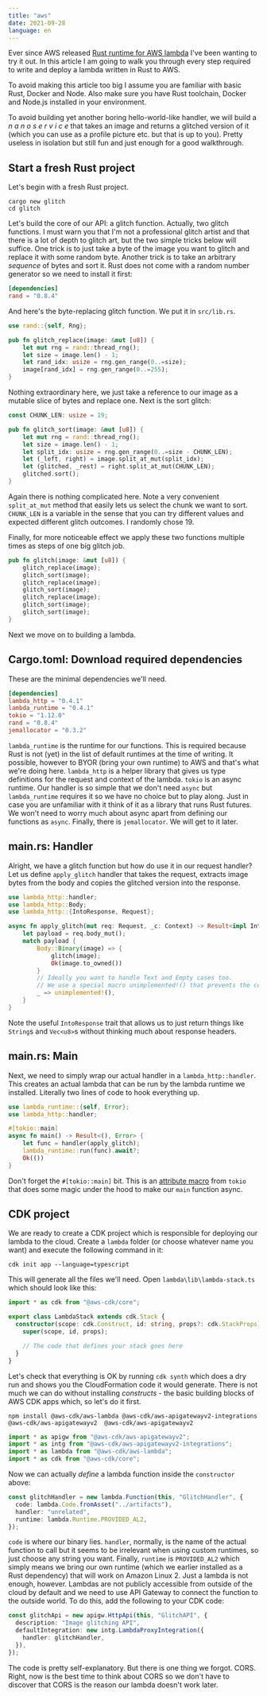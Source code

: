 ```yaml
---
title: "aws"
date: 2021-09-28
language: en
---
```


Ever since AWS released [Rust runtime for AWS lambda](https://aws.amazon.com/blogs/opensource/rust-runtime-for-aws-lambda/) I've been wanting to try it out. In this article I am going to walk you through every step required to write and deploy a lambda written in Rust to AWS. 

To avoid making this article too big I assume you are familiar with basic Rust, Docker and Node. Also make sure you have Rust toolchain, Docker and Node.js installed in your environment.

To avoid building yet another boring hello-world-like handler, we will build a _n a n o s e r v i c e_ that takes an image and returns a glitched version of it (which you can use as a profile picture etc. but that is up to you). Pretty useless in isolation but still fun and just enough for a good walkthrough.

## Start a fresh Rust project

Let's begin with a fresh Rust project.

```
cargo new glitch
cd glitch
```

Let's build the core of our API: a glitch function. Actually, two glitch functions. I must warn you that I'm not a professional glitch artist and that there is a lot of depth to glitch art, but the two simple tricks below will suffice. One trick is to just take a byte of the image you want to glitch and replace it with some random byte. Another trick is to take an arbitrary *sequence* of bytes and sort it. Rust does not come with a random number generator so we need to install it first:

```toml
[dependencies]
rand = "0.8.4"
```

And here's the byte-replacing glitch function. We put it in `src/lib.rs`.

```rust
use rand::{self, Rng};

pub fn glitch_replace(image: &mut [u8]) {
    let mut rng = rand::thread_rng();
    let size = image.len() - 1;
    let rand_idx: usize = rng.gen_range(0..=size);
    image[rand_idx] = rng.gen_range(0..=255);
}
```

Nothing extraordinary here, we just take a reference to our image as a mutable slice of bytes and replace one. Next is the sort glitch:

```rust
const CHUNK_LEN: usize = 19;

pub fn glitch_sort(image: &mut [u8]) {
    let mut rng = rand::thread_rng();
    let size = image.len() - 1;
    let split_idx: usize = rng.gen_range(0..=size - CHUNK_LEN);
    let (_left, right) = image.split_at_mut(split_idx);
    let (glitched, _rest) = right.split_at_mut(CHUNK_LEN);
    glitched.sort();
}
```

Again there is nothing complicated here. Note a very convenient `split_at_mut` method that easily lets us select the chunk we want to sort. `CHUNK_LEN` is a variable in the sense that you can try different values and expected different glitch outcomes. I randomly chose 19.

Finally, for more noticeable effect we apply these two functions multiple times as steps of one big glitch job.

```rust
pub fn glitch(image: &mut [u8]) {
    glitch_replace(image);
    glitch_sort(image);
    glitch_replace(image);
    glitch_sort(image);
    glitch_replace(image);
    glitch_sort(image);
    glitch_sort(image);
}
```

Next we move on to building a lambda.

## Cargo.toml: Download required dependencies

These are the minimal dependencies we'll need.

```toml
[dependencies]
lambda_http = "0.4.1"
lambda_runtime = "0.4.1"
tokio = "1.12.0"
rand = "0.8.4"
jemallocator = "0.3.2"
```

`lambda_runtime` is the runtime for our functions. This is required because Rust is not (yet) in the list of default runtimes at the time of writing. It possible, however to BYOR (bring your own runtime) to AWS and that's what we're doing here. `lambda_http` is a helper library that gives us type definitions for the request and context of the lambda. `tokio` is an async runtime. Our handler is so simple that we don't need `async` but `lambda_runtime` requires it so we have no choice but to play along. Just in case you are unfamiliar with it think of it as a library that runs Rust futures. We won't need to worry much about async apart from defining our functions as `async`. Finally, there is `jemallocator`. We will get to it later.

## main.rs: Handler

Alright, we have a glitch function but how do use it in our request handler? Let us define `apply_glitch` handler that takes the request, extracts image bytes from the body and copies the glitched version into the response.

```rust
use lambda_http::handler;
use lambda_http::Body;
use lambda_http::{IntoResponse, Request};

async fn apply_glitch(mut req: Request, _c: Context) -> Result<impl IntoResponse, Error> {
    let payload = req.body_mut();
    match payload {
        Body::Binary(image) => {
            glitch(image);
            Ok(image.to_owned())
        }
        // Ideally you want to handle Text and Empty cases too.
        // We use a special macro unimplemented!() that prevents the compiler from failing without all cases handled.
        _ => unimplemented!(),
    }
}
```

Note the useful `IntoResponse` trait that allows us to just return things like `String`s and `Vec<u8>`s without thinking much about response headers. 

## main.rs: Main

Next, we need to simply wrap our actual handler in a `lambda_http::handler`. This creates an actual lambda that can be run by the lambda runtime we installed. Literally two lines of code to hook everything up.

```rust
use lambda_runtime::{self, Error};
use lambda_http::handler;

#[tokio::main]
async fn main() -> Result<(), Error> {
    let func = handler(apply_glitch);
    lambda_runtime::run(func).await?;
    Ok(())
}
```

Don't forget the `#[tokio::main]` bit. This is an [attribute macro](https://doc.rust-lang.org/reference/procedural-macros.html) from `tokio` that does some magic under the hood to make our `main` function async.

## CDK project

We are ready to create a CDK project which is responsible for deploying our lambda to the cloud. Create a `lambda` folder (or choose whatever name you want) and execute the following command in it:

```
cdk init app --language=typescript
```

This will generate all the files we'll need. Open `lambda\lib\lambda-stack.ts` which should look like this:

```ts
import * as cdk from "@aws-cdk/core";

export class LambdaStack extends cdk.Stack {
  constructor(scope: cdk.Construct, id: string, props?: cdk.StackProps) {
    super(scope, id, props);

    // The code that defines your stack goes here
  }
}
```

Let's check that everything is OK by running `cdk synth` which does a dry run and shows you the CloudFormation code it would generate. There is not much we can do without installing _constructs_ - the basic building blocks of AWS CDK apps which, so let's do it first.

```
npm install @aws-cdk/aws-lambda @aws-cdk/aws-apigatewayv2-integrations @aws-cdk/aws-apigatewayv2  @aws-cdk/aws-apigatewayv2
```

```ts
import * as apigw from "@aws-cdk/aws-apigatewayv2";
import * as intg from "@aws-cdk/aws-apigatewayv2-integrations";
import * as lambda from "@aws-cdk/aws-lambda";
import * as cdk from "@aws-cdk/core";
```

Now we can actually _define_ a lambda function inside the `constructor` above:

```ts
const glitchHandler = new lambda.Function(this, "GlitchHandler", {
  code: lambda.Code.fromAsset("../artifacts"),
  handler: "unrelated",
  runtime: lambda.Runtime.PROVIDED_AL2,
});
```

`code` is where our binary lies. `handler`, normally, is the name of the actual function to call but it seems to be irrelevant when using custom runtimes, so just choose any string you want. Finally, `runtime` is `PROVIDED_AL2` which simply means we bring our own runtime (which we earlier installed as a Rust dependency) that will work on Amazon Linux 2. Just a lambda is not enough, however. Lambdas are not publicly accessible from outside of the cloud by default and we need to use API Gateway to connect the function to the outside world. To do this, add the following to your CDK code:

```ts
const glitchApi = new apigw.HttpApi(this, "GlitchAPI", {
  description: "Image glitching API",
  defaultIntegration: new intg.LambdaProxyIntegration({
    handler: glitchHandler,
  }),
});
```

The code is pretty self-explanatory. But there is one thing we forgot. CORS. Right, now is the best time to think about CORS so we don't have to discover that CORS is the reason our lambda doesn't work later.
